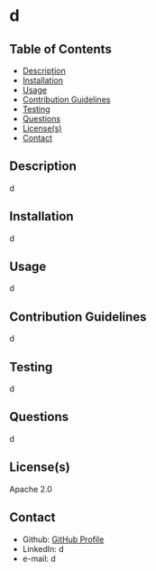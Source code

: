 # d

  ## Table of Contents
  - [Description](#description)
  - [Installation](#installation)
  - [Usage](#usage)
  - [Contribution Guidelines](#contribution)
  - [Testing](#testing)
  - [Questions](#questions)
  - [License(s)](#licence)
  - [Contact](#contact)

## Description
d

## Installation
d

## Usage
d
## Contribution Guidelines
d
## Testing
d

## Questions
d

## License(s) 
Apache 2.0

## Contact 

* Github: [GitHub Profile](https://github.com/d)
* LinkedIn: d
* e-mail: d
 

